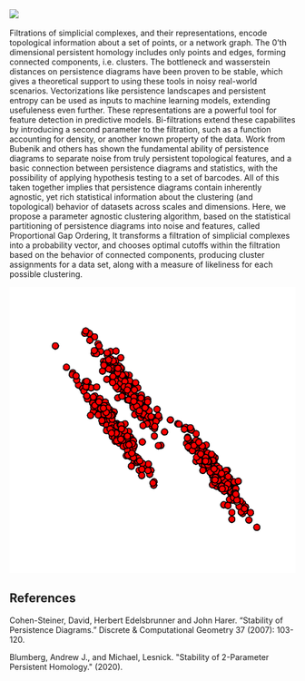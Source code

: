 <img  src="varied100frames.gif" />


<p>
    Filtrations of simplicial complexes, and their representations, encode topological information about a set of points, or a network graph. The 0’th dimensional persistent homology includes only points and edges, forming connected components, i.e. clusters. The bottleneck and wasserstein distances on persistence diagrams have been proven to be stable, which gives a theoretical support to using these tools in noisy real-world scenarios. Vectorizations like persistence landscapes and persistent entropy can be used as inputs to machine learning models, extending usefuleness even further. These representations are a powerful tool for feature detection in predictive models. Bi-filtrations extend these capabilites by introducing a second parameter to the filtration, such as a function accounting for density, or another known property of the data. Work from Bubenik and others has shown the fundamental ability of persistence diagrams to separate noise from truly persistent topological features, and a basic connection between persistence diagrams and statistics, with the possibility of applying hypothesis testing to a set of barcodes. All of this taken together implies that persistence diagrams contain inherently agnostic, yet rich statistical information about the clustering (and topological) behavior of datasets across scales and dimensions. Here, we propose a parameter agnostic clustering algorithm, based on the statistical partitioning of persistence diagrams into noise and features, called Proportional Gap Ordering, It transforms a filtration of simplicial complexes into a probability vector, and chooses optimal cutoffs within the filtration based on the behavior of connected components, producing cluster assignments for a data set, along with a measure of likeliness for each possible clustering.
</p>

<img  src="aniso60frames.gif" />

## References


Cohen-Steiner, David, Herbert Edelsbrunner and John Harer. “Stability of Persistence Diagrams.” Discrete & Computational Geometry 37 (2007): 103-120.

Blumberg, Andrew J., and Michael, Lesnick. "Stability of 2-Parameter Persistent Homology." (2020). 
